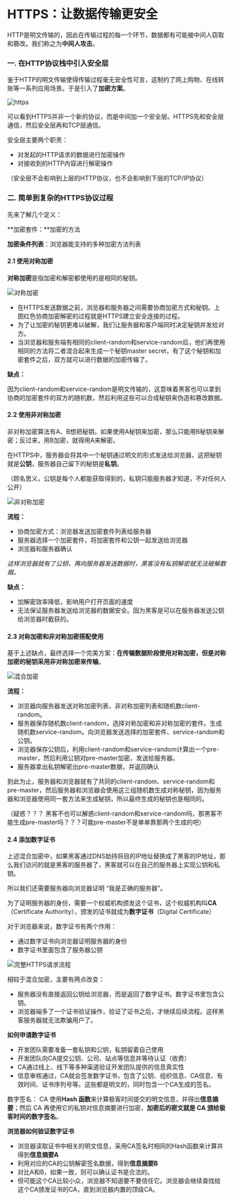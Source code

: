 # HTTPS：让数据传输更安全

HTTP是明文传输的，因此在传输过程的每一个环节，数据都有可能被中间人窃取和篡改。我们称之为**中间人攻击**。

### 一. 在HTTP协议栈中引入安全层

鉴于HTTP的明文传输使得传输过程毫无安全性可言，这制约了网上购物、在线转账等一系列应用场景。于是引入了**加密方案**。

![https](https://user-images.githubusercontent.com/61226624/132232826-b60f427c-a28f-489c-8adc-9af4c1e4999c.png)


可以看到HTTPS并非一个新的协议，而是中间加一个安全层。HTTPS先和安全层通信，然后安全层再和TCP层通信。

安全层主要两个职责：

* 对发起的HTTP请求的数据进行加密操作
* 对接收到的HTTP内容进行解密操作

（安全层不会影响到上层的HTTP协议，也不会影响到下层的TCP/IP协议）

### 二. 简单到复杂的HTTPS协议过程

先来了解几个定义：

**加密套件：**加密的方法

**加密条件列表**：浏览器能支持的多种加密方法列表

#### 2.1 使用对称加密

**对称加密**是指加密和解密都使用的是相同的秘钥。

![对称加密](https://user-images.githubusercontent.com/61226624/132232858-48af0cf3-769f-419c-9e23-d211f654e3b6.png)

* 在HTTPS发送数据之前，浏览器和服务器之间需要协商加密方式和秘钥。上图红色协商加密解密的过程就是HTTPS建立安全连接的过程。
* 为了让加密的秘钥更难以破解，我们让服务器和客户端同时决定秘钥并发给对方。
* 当浏览器和服务端有相同的client-random和service-random后，他们再使用相同的方法将二者混合起来生成一个秘钥master secret，有了这个秘钥和加密套件之后，双方就可以进行数据的加密传输了。

**缺点：**

因为client-random和service-random是明文传输的，这意味着黑客也可以拿到协商的加密套件的双方的随机数，然后利用这些可以合成秘钥来伪造和篡改数据。



#### 2.2 使用非对称加密

非对称加密算法有A、B想把秘钥。如果使用A秘钥来加密，那么只能用B秘钥来解密；反过来，用B加密，就得用A来解密。

在HTTPS中，服务器会将其中一个秘钥通过明文的形式发送给浏览器，这把秘钥就是**公钥**，服务器自己留下的秘钥是**私钥**。

（顾名思义，公钥是每个人都能获取得到的，私钥只能服务器才知道，不对任何人公开）

![非对称加密](https://user-images.githubusercontent.com/61226624/132232874-2510095d-442a-4794-be24-ed3669d56fb8.png)

**流程：**

* 协商加密方式：浏览器发送加密套件列表给服务器
* 服务器选择一个加密套件，将加密套件和公钥一起发送给浏览器
* 浏览器和服务器确认

*这样浏览器就有了公钥，再向服务器发送数据时，黑客没有私钥解密就无法破解数据。*

**缺点：**

* 加解密效率降低，影响用户打开页面的速度
* 无法保证服务器发送给浏览器的数据安全。因为黑客是可以在服务器发送公钥给浏览器时截获的。

#### 2.3 对称加密和非对称加密搭配使用

基于上述缺点，最终选择一个完美方案：**在传输数据阶段使用对称加密，但是对称加密的秘钥采用非对称加密来传输**。

![混合加密](https://user-images.githubusercontent.com/61226624/132232884-e9e1c1de-099e-425d-90fd-baf8909a50a4.png)

**流程：**

* 浏览器向服务器发送对称加密列表、非对称加密列表和随机数client-random。
* 服务器保存随机数client-random，选择对称加密和非对称加密的套件。生成随机数service-random。向浏览器发送选择的加密套件、service-random和公钥。
* 浏览器保存公钥后，利用client-random和service-random计算出一个pre-master，然后利用公钥对pre-master加密，发送给服务器。
* 服务器拿出私钥解密出pre-master数据，并返回确认

到此为止，服务器和浏览器就有了共同的client-random、service-random和pre-master，然后服务器和浏览器会使用这三组随机数生成对称秘钥，因为服务器和浏览器使用同一套方法来生成秘钥，所以最终生成的秘钥也是相同的。

（疑惑？？？ 黑客不也可以解惑client-random和service-random吗，那黑客不能生成pre-master吗？？？可能pre-master不是单单靠那两个生成的吧）

#### 2.4 添加数字证书

上述混合加密中，如果黑客通过DNS劫持将目的IP地址替换成了黑客的IP地址，那么我们访问的就是黑客的服务器了，黑客就可以在自己的服务器上实现公钥和私钥。

所以我们还需要服务器向浏览器证明 “我是正确的服务器”。

为了证明服务器的身份，需要一个权威机构颁发这个证书，这个权威机构叫**CA**（Certificate Authority），颁发的证书就成为**数字证书**（Digital Certificate）



对于浏览器来说，数字证书有两个作用：

* 通过数字证书向浏览器证明服务器的身份
* 数字证书里面包含了服务器公钥

![完整HTTPS请求流程](https://user-images.githubusercontent.com/61226624/132232908-049f2e6d-d1e3-4650-8d6b-c1d00182e45b.png)

相较于混合加密，主要有两点改变：

* 服务器没有直接返回公钥给浏览器，而是返回了数字证书。数字证书里包含公钥。
* 浏览器端多了一个证书验证操作，验证了证书之后，才继续后续流程。这样黑客服务器就无法欺骗用户了。

**如何申请数字证书**

* 开发团队需要准备一套私钥和公钥，私钥留着自己使用
* 开发团队向CA提交公钥、公司、站点等信息并等待认证（收费）
* CA通过线上、线下等多种渠道验证开发团队提供的信息真实性
* 信息审核通过，CA就会签发数字证书，包含了公钥、组织信息、CA信息、有效时间、证书序列号等。这些都是明文的，同时包含一个CA生成的签名。

数字签名： CA 使用**Hash 函数**来计算极客时间提交的明文信息，并得出**信息摘要**；然后 CA 再使用它的私钥对信息摘要进行加密，**加密后的密文就是 CA 颁给极客时间的数字签名**。



**浏览器如何验证数字证书**

* 浏览器读取证书中相关的明文信息，采用CA签名时相同的Hash函数来计算并得到**信息摘要A**
* 利用对应的CA的公钥解密签名数据，得到**信息摘要B**
* 对比A和B，如果一致，则可以确认证书是合法的。
* 但可能这个CA比较小众，浏览器不知道要不要信任它。浏览器会继续查找给这个CA颁发证书的CA，直到浏览器内置的顶级CA。



